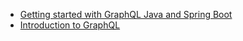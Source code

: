 - [Getting started with GraphQL Java and Spring Boot](https://www.graphql-java.com/tutorials/getting-started-with-spring-boot/)
- [Introduction to GraphQL](https://graphql.github.io/learn/)
